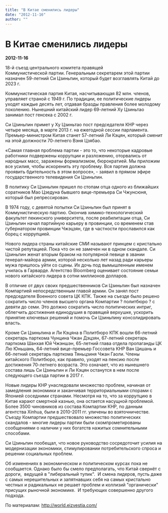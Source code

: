 ```yaml
---
title: "В Китае сменились лидеры"
date: "2012-11-16"
author: ""
---
```


# В Китае сменились лидеры

**2012-11-16** 

18-й съезд центрального комитета правящей Коммунистической партии. Генеральным секретарем этой партии назначен 59-летний Си Цзиньпин, который будет возглавлять Китай до 2023 г.

Коммунистическая партия Китая, насчитывающая 82 млн. членов, управляет страной с 1949 г. По традиции, ее политические лидеры уходят каждые десять лет, отдавая бразды правления более молодому поколению. Нынешний китайский лидер 69-летний Ху Цзиньтао занимал пост генсека с 2002 г.

Си Цзиньпин примет у Ху Цзиньтао пост председателя КНР через четыре месяца, в марте 2013 г. на ежегодной сессии парламента. Премьер-министром Китая станет 57-летний Ли Кэцян, который сменит на этой должности 70-летнего Вэня Цзябао.

«Самая главная проблема партии - это то, что некоторые кадровые работники подвержены коррупции и разложению, оторвались от народных масс, заражены формализмом, бюрократией. Мы приложим все усилия, чтобы искоренить эту проблему. Вся партия должна проявить бдительность в этом вопросе», - заявил в прямом эфире государственного телевидения Си Цзиньпин.

В политику Си Цзиньпин пришел по стопам отца одного из ближайших соратников Мао Цзедуна бывшего вице-премьера Си Чжунсюня, который был репрессирован. 

В 1974 году, с девятой попытки Си Цзиньпин был принят в Коммунистическую партию. Окончив химико-технологический факультет пекинского университета, после реабилитации отца, Си Цзиньпин начал партийную карьеру в провинции, со временем став губернатором провинции Чжэцзян, где в частности прославился как борец с коррупцией.

Нового лидера страны китайские СМИ называют принцем с кристально чистой репутацией. Пока что он не замечен ни в одном скандале. Си Цзиньпин женат вторым браком на популярной певице в звании генерал-майора армии, которой несколько лет назад ради карьеры мужа пришлось уйти со сцены. Их дочь под вымышленным именем училась в Гарварде. Агентство Bloomberg оценивает состояние семьи нового китайского лидера в сотни миллионов долларов.

В отличие от двух своих предшественников Си Цзиньпин был назначен Компартией непосредственным главой армии. Он занял пост председателя Военного совета ЦК КПК. Также на съезде было решено сократить число членов высшего органа Компартии ? политбюро ? с девяти до семи. Это должно сократить число политических интриг, облегчить достижения единодушия в правящей верхушке, ускорить принятие ключевых решений и помочь Си Цзиньпину консолидировать власть.

Кроме Си Цзиньпина и Ли Кэцяна в Политбюро КПК вошли 66-летний секретарь парткома Чунцина Чжан Дэцзян, 67-летний секретарь парткома Шанхая Юй Чжэншэн, 65-летний глава отдела пропаганды ЦК Лю Юньшань, 64-летний вице-премьер Госсовета КНР Ван Цишань и 66-летний секретарь парткома Тяньцзиня Чжан Гаоли. Члены китайского Политбюро, как правило, уходят на пенсию после достижения 70-летнего возраста. Это означает, что из нынешнего состава лишь Си Цзиньпин и Ли Кэцян останутся в нем после следующего съезда партии в 2017  г.

Новые лидеры КНР унаследовали множество проблем, начиная от замедления экономики и заканчивая территориальными спорами с Японией соседними странами. Несмотря на то, что за коррупцию в Китае карают смертной казнью, она остается насущной проблемой. Более 3500 чиновников из состава Компартии КНР, по данным агентства Xinhua, были в 2010-2011 гг. уличены во взяточничестве. Съезду Компартии предшествовало множество политических скандалов - многие лидеры партии были скомпрометированы сообщениями о наличии у них богатств нажитых сомнительными способами.

Си Цзиньпин пообещал, что новое руководство сосредоточит усилия на модернизации экономики, стимулировании потребительского спроса и решении социальных проблем.

Об изменениях в экономическом и политическом курсах пока не сообщается. Однако было бы смело предполагать, что Китай свернёт с дороги,  ведущей в "либеральный тупик".  И смена лидеров, пусть даже с самых нерешительных и запятнавших себя на самых кристально честных и радикальных не решает проблем и коллизий "органически" присущих рыночной экономике.  И требующих совершенно другого подхода.



 По материалам: http://world.eizvestia.com/